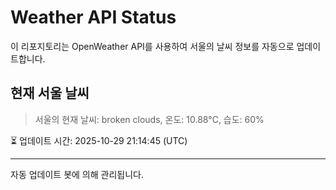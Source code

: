 
# Weather API Status

이 리포지토리는 OpenWeather API를 사용하여 서울의 날씨 정보를 자동으로 업데이트합니다.

## 현재 서울 날씨
> 서울의 현재 날씨: broken clouds, 온도: 10.88°C, 습도: 60%

⏳ 업데이트 시간: 2025-10-29 21:14:45 (UTC)

---
자동 업데이트 봇에 의해 관리됩니다.
